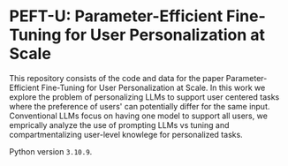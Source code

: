# PEFT-U: Parameter-Efficient Fine-Tuning for User Personalization at Scale

This repository consists of the code and data for the paper Parameter-Efficient Fine-Tuning for User Personalization at Scale. In this work we explore the problem of personalizing LLMs to support user centered tasks where the preference of users' can potentially differ for the same input. Conventional LLMs focus on having one model to support all users, we emprically analyze the use of prompting LLMs vs tuning and compartmentalizing user-level knowlege for personalized tasks.



Python version `3.10.9`. 

